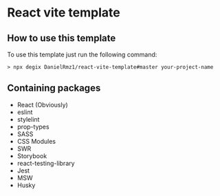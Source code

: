 # React vite template

## How to use this template

To use this template just run the following command:

```
> npx degix DanielRmz1/react-vite-template#master your-project-name
```

## Containing packages

-   React (Obviously)
-   eslint
-   stylelint
-   prop-types
-   SASS
-   CSS Modules
-   SWR
-   Storybook
-   react-testing-library
-   Jest
-   MSW
-   Husky
